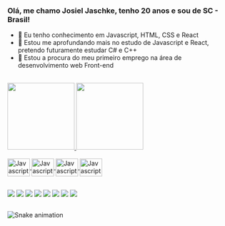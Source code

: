 ### Olá, me chamo Josiel Jaschke, tenho 20 anos e sou de SC - Brasil!

- 🔭 Eu tenho conhecimento em Javascript, HTML, CSS e React
- 🌱 Estou me aprofundando mais no estudo de Javascript e React, pretendo futuramente estudar C# e C++
- 👯 Estou a procura do meu primeiro emprego na área de desenvolvimento web Front-end
<br>
<div>
  <a href="https://github.com/JosielJ">
  <img height="150cm" src="https://github-readme-stats.vercel.app/api?username=josielj&show_iconcs=true&theme=dracula&include_all_commits=true&private=true"/>
  <img height="150cm" src="https://github-readme-stats.vercel.app/api/top-langs/?username=josielj&layout=compact&langs_count=16&theme=dracula"/>
</div>
<br>
<div>
  <img align="center" alt="Javascript Icon" height="40" width="50" src="https://cdn.jsdelivr.net/gh/devicons/devicon/icons/javascript/javascript-original.svg"/>
  <img align="center" alt="Javascript Icon" height="40" width="50" src="https://cdn.jsdelivr.net/gh/devicons/devicon/icons/html5/html5-original.svg"/>
  <img align="center" alt="Javascript Icon" height="40" width="50" src="https://cdn.jsdelivr.net/gh/devicons/devicon/icons/css3/css3-original.svg"/>
  <img align="center" alt="Javascript Icon" height="40" width="50" src="https://cdn.jsdelivr.net/gh/devicons/devicon/icons/react/react-original.svg"/>
</div>
  
##
  
<div>
  <a href="" target="_blank"><img src="https://img.shields.io/badge/WhatsApp-25D366?style=for-the-badge&logo=whatsapp&logoColor=white" target="_blank"/></a>
  <a href="" target="_blank"><img src="https://img.shields.io/badge/Telegram-2CA5E0?style=for-the-badge&logo=telegram&logoColor=white" target="_blank"/></a>
  <a href="" target="_blank"><img src="https://img.shields.io/badge/Gmail-D14836?style=for-the-badge&logo=gmail&logoColor=white" target="_blank"/></a>
  <a href="" target="_blank"><img src="https://img.shields.io/badge/Microsoft_Outlook-0078D4?style=for-the-badge&logo=microsoft-outlook&logoColor=white" target="_blank"/></a>
  <a href="" target="_blank"><img src="https://img.shields.io/badge/Discord-7289DA?style=for-the-badge&logo=discord&logoColor=white" target="_blank"/></a>
  <a href="" target="_blank"><img src="https://img.shields.io/badge/Instagram-E4405F?style=for-the-badge&logo=instagram&logoColor=white" target="_blank"/></a>
  <a href="" target="_blank"><img src="https://img.shields.io/badge/Twitter-1DA1F2?style=for-the-badge&logo=twitter&logoColor=white" target="_blank"/></a>
  <a href="" target="_blank"><img src="https://img.shields.io/badge/LinkedIn-0077B5?style=for-the-badge&logo=linkedin&logoColor=white" target="_blank"/></a>
</div>
  
##
  
![Snake animation](https://github.com/JosielJ/Josiel)
